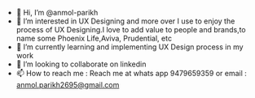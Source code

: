 - 👋 Hi, I’m @anmol-parikh
- 👀 I’m interested in UX Designing and more over I use to enjoy the process of UX Designing.I love to add value to people and brands,to name some Phoenix Life,Aviva, Prudential, etc
- 🌱 I’m currently learning and implementing UX Design process in my work
- 💞️ I’m looking to collaborate on linkedin
- 📫 How to reach me : Reach me at whats app 9479659359 or email : anmol.parikh2695@gmail.com

<!---
anmol-parikh/anmol-parikh is a ✨ special ✨ repository because its `README.md` (this file) appears on your GitHub profile.
You can click the Preview link to take a look at your changes.
--->
